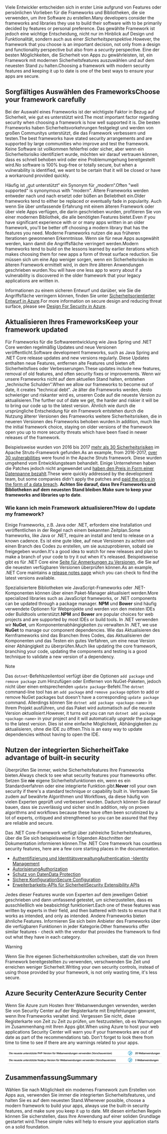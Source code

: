 <span data-ttu-id="fdab5-101">Viele Entwickler entscheiden sich in erster Linie aufgrund von Features oder persönlichen Vorlieben für die Frameworks und Bibliotheken, die sie verwenden, um ihre Software zu erstellen.</span><span class="sxs-lookup"><span data-stu-id="fdab5-101">Many developers consider the frameworks and libraries they use to build their software with to be primarily decided by features or personal preference.</span></span> <span data-ttu-id="fdab5-102">Das gewählte Framework ist jedoch eine wichtige Entscheidung, nicht nur im Hinblick auf Design und Funktionalität, sondern auch aus einer _Sicherheitsperspektive_.</span><span class="sxs-lookup"><span data-stu-id="fdab5-102">However, the framework that you choose is an important decision, not only from a design and functionality perspective but also from a _security_ perspective.</span></span> <span data-ttu-id="fdab5-103">Eine der besten Möglichkeiten, die Sicherheit von Apps zu gewährleisten, ist, ein Framework mit modernen Sicherheitsfeatures auszuwählen und auf dem neuesten Stand zu halten.</span><span class="sxs-lookup"><span data-stu-id="fdab5-103">Choosing a framework with modern security features and keeping it up to date is one of the best ways to ensure your apps are secure.</span></span>

## <a name="choose-your-framework-carefully"></a><span data-ttu-id="fdab5-104">Sorgfältiges Auswählen des Frameworks</span><span class="sxs-lookup"><span data-stu-id="fdab5-104">Choose your framework carefully</span></span>

<span data-ttu-id="fdab5-105">Bei der Auswahl eines Frameworks ist der wichtigste Faktor in Bezug auf Sicherheit, wie gut es unterstützt wird.</span><span class="sxs-lookup"><span data-stu-id="fdab5-105">The most important factor regarding security when choosing a framework is how well supported it is.</span></span> <span data-ttu-id="fdab5-106">Die besten Frameworks haben Sicherheitsvorkehrungen festgelegt und werden von großen Communitys unterstützt, die das Framework verbessern und testen.</span><span class="sxs-lookup"><span data-stu-id="fdab5-106">The best frameworks have stated security arrangements and are supported by large communities who improve and test the framework.</span></span> <span data-ttu-id="fdab5-107">Keine Software ist vollkommen fehlerfrei oder sicher, aber wenn ein Sicherheitsrisiko identifiziert wurde, möchten wir darauf vertrauen können, dass es schnell behoben wird oder eine Problemumgehung bereitgestellt wird.</span><span class="sxs-lookup"><span data-stu-id="fdab5-107">No software is 100% bug-free or totally secure, but when a vulnerability is identified, we want to be certain that it will be closed or have a workaround provided quickly.</span></span>

<span data-ttu-id="fdab5-108">Häufig ist „gut unterstützt“ ein Synonym für „modern“.</span><span class="sxs-lookup"><span data-stu-id="fdab5-108">Often "well supported" is synonymous with "modern".</span></span> <span data-ttu-id="fdab5-109">Ältere Frameworks werden entweder nach und nach ersetzt oder büßen an Beliebtheit ein.</span><span class="sxs-lookup"><span data-stu-id="fdab5-109">Older frameworks tend to either be replaced or eventually fade in popularity.</span></span> <span data-ttu-id="fdab5-110">Auch wenn Sie über umfassende Erfahrung mit einem älteren Framework oder über viele Apps verfügen, die darin geschrieben wurden, profitieren Sie von einer modernen Bibliothek, die alle benötigten Features bietet.</span><span class="sxs-lookup"><span data-stu-id="fdab5-110">Even if you have significant experience with or or many apps written in an older framework, you'll be better off choosing a modern library that has the features you need.</span></span> <span data-ttu-id="fdab5-111">Moderne Frameworks nutzen die aus früheren Iterationen gewonnenen Erkenntnisse. Wenn sie für neue Apps ausgewählt werden, kann damit die Angriffsfläche verringert werden.</span><span class="sxs-lookup"><span data-stu-id="fdab5-111">Modern frameworks tend to build on the lessons learned by earlier iterations which makes choosing them for new apps a form of threat surface reduction.</span></span> <span data-ttu-id="fdab5-112">Sie müssen sich um eine App weniger sorgen, wenn ein Sicherheitsrisiko im älteren Framework ermittelt wird, in dem Ihre älteren Anwendungen geschrieben wurden.</span><span class="sxs-lookup"><span data-stu-id="fdab5-112">You will have one less app to worry about if a vulnerability is discovered in the older framework that your legacy applications are written in.</span></span>

<span data-ttu-id="fdab5-113">Informationen zu einem sicheren Entwurf und darüber, wie Sie die Angriffsfläche verringern können, finden Sie unter [Sicherheitsorientierter Entwurf in Azure](../../design-for-security-in-azure/index.yml).</span><span class="sxs-lookup"><span data-stu-id="fdab5-113">For more information on secure design and reducing threat surface, please see [Design For Security in Azure](../../design-for-security-in-azure/index.yml).</span></span>

## <a name="keep-your-framework-updated"></a><span data-ttu-id="fdab5-114">Aktualisieren Ihres Frameworks</span><span class="sxs-lookup"><span data-stu-id="fdab5-114">Keep your framework updated</span></span>

<span data-ttu-id="fdab5-115">Für Frameworks für die Softwareentwicklung wie Java Spring und .NET Core werden regelmäßig Updates und neue Versionen veröffentlicht.</span><span class="sxs-lookup"><span data-stu-id="fdab5-115">Software development frameworks, such as Java Spring and .NET Core release updates and new versions regularly.</span></span> <span data-ttu-id="fdab5-116">Diese Updates enthalten neue Features, entfernen alte Features und bieten oft Sicherheitsfixes oder Verbesserungen.</span><span class="sxs-lookup"><span data-stu-id="fdab5-116">These updates include new features, removal of old features, and often security fixes or improvements.</span></span> <span data-ttu-id="fdab5-117">Wenn wir unsere Frameworks nicht auf dem aktuellen Stand halten, entstehen „technische Schulden“.</span><span class="sxs-lookup"><span data-stu-id="fdab5-117">When we allow our frameworks to become out of date, it creates "technical debt".</span></span> <span data-ttu-id="fdab5-118">Je älter die Frameworks werden, desto schwieriger und riskanter wird es, unseren Code auf die neueste Version zu aktualisieren.</span><span class="sxs-lookup"><span data-stu-id="fdab5-118">The further out of date we get, the harder and riskier it will be to bring our code up to the latest version.</span></span> <span data-ttu-id="fdab5-119">Ähnlich wie durch die ursprüngliche Entscheidung für ein Framework entstehen durch die Nutzung älterer Versionen des Frameworks weitere Sicherheitsrisiken, die in neueren Versionen des Frameworks behoben wurden.</span><span class="sxs-lookup"><span data-stu-id="fdab5-119">In addition, much like the initial framework choice, staying on older versions of the framework open you up to more security threats which have been fixed in newer releases of the framework.</span></span>

<span data-ttu-id="fdab5-120">Beispielsweise wurden von 2016 bis 2017 [mehr als 30 Sicherheitsrisiken](https://www.cvedetails.com/product/6117/Apache-Struts.html?vendor_id=45) im Apache Struts-Framework gefunden.</span><span class="sxs-lookup"><span data-stu-id="fdab5-120">As an example, from 2016-2017, [over 30 vulnerabilities](https://www.cvedetails.com/product/6117/Apache-Struts.html?vendor_id=45) were found in the Apache Struts framework.</span></span> <span data-ttu-id="fdab5-121">Diese wurden umgehend vom Entwicklungsteam behandelt. Einige Unternehmen haben die Patches jedoch nicht angewendet und [haben den Preis in Form einer Datenpanne bezahlt](https://www.zdnet.com/article/equifax-confirms-apache-struts-flaw-it-failed-to-patch-was-to-blame-for-data-breach/).</span><span class="sxs-lookup"><span data-stu-id="fdab5-121">These were quickly addressed by the development team, but some companies didn't apply the patches and [paid the price in the form of a data breach](https://www.zdnet.com/article/equifax-confirms-apache-struts-flaw-it-failed-to-patch-was-to-blame-for-data-breach/).</span></span> <span data-ttu-id="fdab5-122">**Achten Sie darauf, dass Ihre Frameworks und Bibliotheken auf dem neuesten Stand bleiben**.</span><span class="sxs-lookup"><span data-stu-id="fdab5-122">**Make sure to keep your frameworks and libraries up to date**.</span></span>

### <a name="how-do-i-update-my-framework"></a><span data-ttu-id="fdab5-123">Wie kann ich mein Framework aktualisieren?</span><span class="sxs-lookup"><span data-stu-id="fdab5-123">How do I update my framework?</span></span>

<span data-ttu-id="fdab5-124">Einige Frameworks, z.B. Java oder .NET, erfordern eine Installation und veröffentlichen in der Regel nach einem bekannten Zeitplan.</span><span class="sxs-lookup"><span data-stu-id="fdab5-124">Some frameworks, like Java or .NET, require an install and tend to release on a known cadence.</span></span> <span data-ttu-id="fdab5-125">Es ist eine gute Idee, auf neue Versionen zu achten und einen Branch des Codes zu erstellen, um sie auszuprobieren, sobald sie freigegeben wurden.</span><span class="sxs-lookup"><span data-stu-id="fdab5-125">It's a good idea to watch for new releases and plan to make a branch of your code to try it out when it's released.</span></span> <span data-ttu-id="fdab5-126">Beispielsweise gibt es für .NET Core eine [Seite für Anmerkungen zu Versionen](https://github.com/dotnet/core/tree/master/release-notes), die Sie auf die neuesten verfügbaren Versionen überprüfen können.</span><span class="sxs-lookup"><span data-stu-id="fdab5-126">As an example, .NET Core maintains a [release notes page](https://github.com/dotnet/core/tree/master/release-notes) which you can check to find the latest versions available.</span></span>

<span data-ttu-id="fdab5-127">Spezialisiertere Bibliotheken wie JavaScript-Frameworks oder .NET-Komponenten können über einen Paket-Manager aktualisiert werden.</span><span class="sxs-lookup"><span data-stu-id="fdab5-127">More specialized libraries such as JavaScript frameworks, or .NET components can be updated through a package manager.</span></span> <span data-ttu-id="fdab5-128">**NPM** und **Bower** sind häufig verwendete Optionen für Webprojekte und werden von den meisten IDEs oder Buildtools unterstützt.</span><span class="sxs-lookup"><span data-stu-id="fdab5-128">**NPM** and **Bower** are popular choices for web projects and are supported by most IDEs or build tools.</span></span> <span data-ttu-id="fdab5-129">In .NET verwenden wir **NuGet**, um Komponentenabhängigkeiten zu verwalten.</span><span class="sxs-lookup"><span data-stu-id="fdab5-129">In .NET, we use **NuGet** to manage our component dependencies.</span></span> <span data-ttu-id="fdab5-130">Wie das Aktualisieren des Kernframeworks sind das Branchen Ihres Codes, das Aktualisieren der Komponenten und das Testen ein gutes Verfahren, um eine neue Version einer Abhängigkeit zu überprüfen.</span><span class="sxs-lookup"><span data-stu-id="fdab5-130">Much like updating the core framework, branching your code, updating the components and testing is a good technique to validate a new version of a dependency.</span></span>

> [!NOTE]
> <span data-ttu-id="fdab5-131">Das `dotnet`-Befehlszeilentool verfügt über die Optionen `add package` und `remove package` zum Hinzufügen oder Entfernen von NuGet-Paketen, jedoch nicht über einen entsprechenden `update package`-Befehl.</span><span class="sxs-lookup"><span data-stu-id="fdab5-131">The `dotnet` command-line tool has an `add package` and `remove package` option to add or remove NuGet packages but doesn't have a corresponding `update package` command.</span></span> <span data-ttu-id="fdab5-132">Allerdings können Sie `dotnet add package <package-name>` in Ihrem Projekt ausführen, und das Paket wird automatisch auf die neueste Version _aktualisiert_.</span><span class="sxs-lookup"><span data-stu-id="fdab5-132">However, it turns out you can run `dotnet add package <package-name>` in your project and it will automatically _upgrade_ the package to the latest version.</span></span> <span data-ttu-id="fdab5-133">Dies ist eine einfache Möglichkeit, Abhängigkeiten zu aktualisieren, ohne die IDE zu öffnen.</span><span class="sxs-lookup"><span data-stu-id="fdab5-133">This is an easy way to update dependencies without having to open the IDE.</span></span>

## <a name="take-advantage-of-built-in-security"></a><span data-ttu-id="fdab5-134">Nutzen der integrierten Sicherheit</span><span class="sxs-lookup"><span data-stu-id="fdab5-134">Take advantage of built-in security</span></span>

<span data-ttu-id="fdab5-135">Überprüfen Sie immer, welche Sicherheitsfeatures Ihre Frameworks bieten.</span><span class="sxs-lookup"><span data-stu-id="fdab5-135">Always check to see what security features your frameworks offer.</span></span> <span data-ttu-id="fdab5-136">Setzen Sie **nie** eigene Sicherheitsfunktionen ein, wenn es ein Standardverfahren oder eine integrierte Funktion gibt.</span><span class="sxs-lookup"><span data-stu-id="fdab5-136">**Never** roll your own security if there's a standard technique or capability built in.</span></span> <span data-ttu-id="fdab5-137">Vertrauen Sie zudem auf bewährte Algorithmen und Workflows, da diese häufig von vielen Experten geprüft und verbessert wurden. Dadurch können Sie darauf bauen, dass sie zuverlässig und sicher sind.</span><span class="sxs-lookup"><span data-stu-id="fdab5-137">In addition, rely on proven algorithms and workflows because these have often been scrutinized by a lot of experts, critiqued and strengthened so you can be assured that they are reliable and secure.</span></span>

<span data-ttu-id="fdab5-138">Das .NET Core-Framework verfügt über zahlreiche Sicherheitsfeatures, über die Sie sich beispielsweise in folgenden Abschnitten der Dokumentation informieren können.</span><span class="sxs-lookup"><span data-stu-id="fdab5-138">The .NET Core framework has countless security features, here are a few core starting places in the documentation.</span></span>
* [<span data-ttu-id="fdab5-139">Authentifizierung und Identitätsverwaltung</span><span class="sxs-lookup"><span data-stu-id="fdab5-139">Authentication -Identity Management</span></span>](https://docs.microsoft.com/aspnet/core/security/authentication/index?view=aspnetcore-2.1)
* [<span data-ttu-id="fdab5-140">Autorisierung</span><span class="sxs-lookup"><span data-stu-id="fdab5-140">Authorization</span></span>](https://docs.microsoft.com/aspnet/core/security/authorization/index?view=aspnetcore-2.1)
* [<span data-ttu-id="fdab5-141">Schutz von Daten</span><span class="sxs-lookup"><span data-stu-id="fdab5-141">Data Protection</span></span>](https://docs.microsoft.com/aspnet/core/security/data-protection/index?view=aspnetcore-2.1)
* [<span data-ttu-id="fdab5-142">Sichere Konfiguration</span><span class="sxs-lookup"><span data-stu-id="fdab5-142">Secure Configuration</span></span>](https://docs.microsoft.com/aspnet/core/security/data-protection/configuration/index?view=aspnetcore-2.1)
* [<span data-ttu-id="fdab5-143">Erweiterbarkeits-APIs für Sicherheit</span><span class="sxs-lookup"><span data-stu-id="fdab5-143">Security Extensibility APIs</span></span>](https://docs.microsoft.com/aspnet/core/security/data-protection/extensibility/index?view=aspnetcore-2.1)

<span data-ttu-id="fdab5-144">Jedes dieser Features wurde von Experten auf dem jeweiligen Gebiet geschrieben und dann umfassend getestet, um sicherzustellen, dass es ausschließlich wie beabsichtigt funktioniert.</span><span class="sxs-lookup"><span data-stu-id="fdab5-144">Each one of these features was written by experts in their field, and then battered with tests to ensure that it works as intended, and only as intended.</span></span> <span data-ttu-id="fdab5-145">Andere Frameworks bieten ähnliche Features. Informieren Sie sich beim Anbieter des Frameworks über die verfügbaren Funktionen in jeder Kategorie.</span><span class="sxs-lookup"><span data-stu-id="fdab5-145">Other frameworks offer similar features - check with the vendor that provides the framework to find out what they have in each category.</span></span>

> [!WARNING]
> <span data-ttu-id="fdab5-146">Wenn Sie Ihre eigenen Sicherheitskontrollen schreiben, statt die von Ihrem Framework bereitgestellten zu verwenden, verschwenden Sie Zeit und erreichen weniger Sicherheit.</span><span class="sxs-lookup"><span data-stu-id="fdab5-146">Writing your own security controls, instead of using those provided by your framework, is not only wasting time, it's less secure.</span></span>


## <a name="azure-security-center"></a><span data-ttu-id="fdab5-147">Azure Security Center</span><span class="sxs-lookup"><span data-stu-id="fdab5-147">Azure Security Center</span></span>

<span data-ttu-id="fdab5-148">Wenn Sie Azure zum Hosten Ihrer Webanwendungen verwenden, werden Sie von Security Center auf der Registerkarte mit Empfehlungen gewarnt, wenn Ihre Frameworks veraltet sind.  Vergessen Sie nicht, diese Registerkarte von Zeit zu Zeit zu prüfen, um festzustellen, ob es Warnungen im Zusammenhang mit Ihren Apps gibt.</span><span class="sxs-lookup"><span data-stu-id="fdab5-148">When using Azure to host your web applications Security Center will warn you if your frameworks are out of date as part of the recommendations tab.  Don't forget to look there from time to time to see if there are any warnings related to your apps.</span></span>

![Azure Security Center empfiehlt ein Frameworkupgrade.](../media/5-ASCFramework.png)


## <a name="summary"></a><span data-ttu-id="fdab5-150">Zusammenfassung</span><span class="sxs-lookup"><span data-stu-id="fdab5-150">Summary</span></span>

<span data-ttu-id="fdab5-151">Wählen Sie nach Möglichkeit ein modernes Framework zum Erstellen von Apps aus, verwenden Sie immer die integrierten Sicherheitsfeatures, und halten Sie es auf dem neuesten Stand.</span><span class="sxs-lookup"><span data-stu-id="fdab5-151">Whenever possible, choose a modern framework to build your apps, always use the built-in security features, and make sure you keep it up to date.</span></span> <span data-ttu-id="fdab5-152">Mit diesen einfachen Regeln können Sie sicherstellen, dass Ihre Anwendung auf einer soliden Grundlage gestartet wird.</span><span class="sxs-lookup"><span data-stu-id="fdab5-152">These simple rules will help to ensure your application starts on a solid foundation.</span></span>
